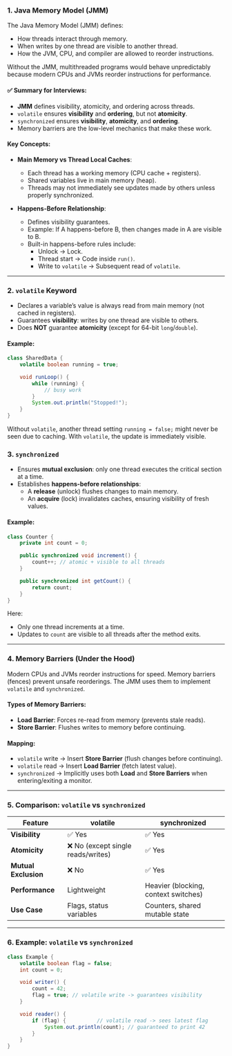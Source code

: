 ### 1. Java Memory Model (JMM)

The Java Memory Model (JMM) defines:

- How threads interact through memory.
- When writes by one thread are visible to another thread.
- How the JVM, CPU, and compiler are allowed to reorder instructions.

Without the JMM, multithreaded programs would behave unpredictably because modern CPUs and JVMs reorder instructions for performance.

#### ✅ Summary for Interviews:
- **JMM** defines visibility, atomicity, and ordering across threads.
- `volatile` ensures **visibility** and **ordering**, but not **atomicity**.
- `synchronized` ensures **visibility**, **atomicity**, and **ordering**.
- Memory barriers are the low-level mechanics that make these work.

#### Key Concepts:

- **Main Memory vs Thread Local Caches**:
    - Each thread has a working memory (CPU cache + registers).
    - Shared variables live in main memory (heap).
    - Threads may not immediately see updates made by others unless properly synchronized.

- **Happens-Before Relationship**:
    - Defines visibility guarantees.
    - Example: If A happens-before B, then changes made in A are visible to B.
    - Built-in happens-before rules include:
        - Unlock → Lock.
        - Thread start → Code inside `run()`.
        - Write to `volatile` → Subsequent read of `volatile`.

---

### 2. `volatile` Keyword

- Declares a variable’s value is always read from main memory (not cached in registers).
- Guarantees **visibility**: writes by one thread are visible to others.
- Does **NOT** guarantee **atomicity** (except for 64-bit `long`/`double`).

#### Example:
```java
class SharedData {
    volatile boolean running = true;

    void runLoop() {
        while (running) {
            // busy work
        }
        System.out.println("Stopped!");
    }
}
```

Without `volatile`, another thread setting `running = false;` might never be seen due to caching. With `volatile`, the update is immediately visible.

### 3. `synchronized`

- Ensures **mutual exclusion**: only one thread executes the critical section at a time.
- Establishes **happens-before relationships**:
    - A **release** (unlock) flushes changes to main memory.
    - An **acquire** (lock) invalidates caches, ensuring visibility of fresh values.

#### Example:
```java
class Counter {
    private int count = 0;

    public synchronized void increment() {
        count++; // atomic + visible to all threads
    }

    public synchronized int getCount() {
        return count;
    }
}
```

Here:

- Only one thread increments at a time.
- Updates to `count` are visible to all threads after the method exits.

---

### 4. Memory Barriers (Under the Hood)

Modern CPUs and JVMs reorder instructions for speed. Memory barriers (fences) prevent unsafe reorderings. The JMM uses them to implement `volatile` and `synchronized`.

#### Types of Memory Barriers:
- **Load Barrier**: Forces re-read from memory (prevents stale reads).
- **Store Barrier**: Flushes writes to memory before continuing.

#### Mapping:
- `volatile` write → Insert **Store Barrier** (flush changes before continuing).
- `volatile` read → Insert **Load Barrier** (fetch latest value).
- `synchronized` → Implicitly uses both **Load** and **Store Barriers** when entering/exiting a monitor.

---

### 5. Comparison: `volatile` vs `synchronized`

| **Feature**         | **volatile**                  | **synchronized**               |
|----------------------|-------------------------------|---------------------------------|
| **Visibility**       | ✅ Yes                        | ✅ Yes                          |
| **Atomicity**        | ❌ No (except single reads/writes) | ✅ Yes                          |
| **Mutual Exclusion** | ❌ No                         | ✅ Yes                          |
| **Performance**      | Lightweight                  | Heavier (blocking, context switches) |
| **Use Case**         | Flags, status variables      | Counters, shared mutable state |

---

### 6. Example: `volatile` vs `synchronized`

```java
class Example {
    volatile boolean flag = false;
    int count = 0;

    void writer() {
        count = 42;
        flag = true; // volatile write -> guarantees visibility
    }

    void reader() {
        if (flag) {          // volatile read -> sees latest flag
            System.out.println(count); // guaranteed to print 42
        }
    }
}
```